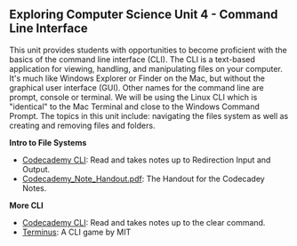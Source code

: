 ## Exploring Computer Science Unit 4 - Command Line Interface

This unit provides students with opportunities to become proficient with the basics of the command line interface (CLI). The CLI is a text-based application for viewing, handling, and manipulating files on your computer. It's much like Windows Explorer or Finder on the Mac, but without the graphical user interface (GUI). Other names for the command line are prompt, console or terminal. We will be using the Linux CLI which is "identical" to the Mac Terminal and close to the Windows Command Prompt. The topics in this unit include: navigating the files system as well as creating and removing files and folders.

**Intro to File Systems**
* [Codecademy CLI](https://www.codecademy.com/learn/learn-the-command-line): Read and takes notes up to Redirection Input and Output.
* [Codecademy_Note_Handout.pdf](./Codecademy_Note_Handout.pdf): The Handout for the Codecadey Notes.

**More CLI**
* [Codecademy CLI](https://www.codecademy.com/learn/learn-the-command-line): Read and takes notes up to the clear command.
* [Terminus](http://www.mprat.org/Terminus/): A CLI game by MIT

